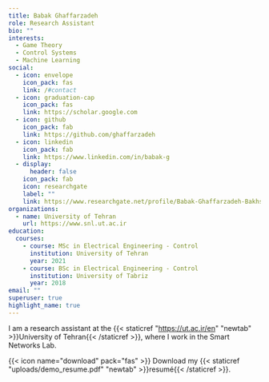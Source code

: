 ```yaml
---
title: Babak Ghaffarzadeh
role: Research Assistant
bio: ""
interests:
  - Game Theory
  - Control Systems
  - Machine Learning
social:
  - icon: envelope
    icon_pack: fas
    link: /#contact
  - icon: graduation-cap
    icon_pack: fas
    link: https://scholar.google.com
  - icon: github
    icon_pack: fab
    link: https://github.com/ghaffarzadeh
  - icon: linkedin
    icon_pack: fab
    link: https://www.linkedin.com/in/babak-g
  - display:
      header: false
    icon_pack: fab
    icon: researchgate
    label: ""
    link: https://www.researchgate.net/profile/Babak-Ghaffarzadeh-Bakhshayesh-2
organizations:
  - name: University of Tehran
    url: https://www.snl.ut.ac.ir
education:
  courses:
    - course: MSc in Electrical Engineering - Control
      institution: University of Tehran
      year: 2021
    - course: BSc in Electrical Engineering - Control
      institution: University of Tabriz
      year: 2018
email: ""
superuser: true
highlight_name: true
---
```

I am a research assistant at the  {{< staticref "https://ut.ac.ir/en" "newtab" >}}University of Tehran{{< /staticref >}}, where I work in the Smart Networks Lab.

{{< icon name="download" pack="fas" >}} Download my {{< staticref "uploads/demo_resume.pdf" "newtab" >}}resumé{{< /staticref >}}.